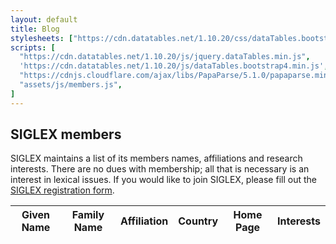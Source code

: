 ```yaml
---
layout: default
title: Blog
stylesheets: ["https://cdn.datatables.net/1.10.20/css/dataTables.bootstrap4.min.css"]
scripts: [
  "https://cdn.datatables.net/1.10.20/js/jquery.dataTables.min.js",
  'https://cdn.datatables.net/1.10.20/js/dataTables.bootstrap4.min.js',
  "https://cdnjs.cloudflare.com/ajax/libs/PapaParse/5.1.0/papaparse.min.js",
  "assets/js/members.js",
]
---
```


## SIGLEX members

SIGLEX maintains a list of its members names, affiliations and research interests.
There are no dues with membership; all that is necessary is an interest in lexical issues.
If you would like to join SIGLEX, please fill out the [SIGLEX registration form](https://docs.google.com/forms/d/e/1FAIpQLSfldnrynfsqwMu_xwI-c8nxajUUeALJd9INhEPcSb8zCD-GBQ/viewform?usp=pp_url&entry.391713052=Join+the+SIGLEX+mailing+list?&entry.391713052=Display+my+member+information+(except+email)+on+the+SIGLEX+website?).

<table id="members" class="table table-striped table-bordered" style="width:100%">
  <thead>
    <tr>
      <th>Given Name</th>
      <th>Family Name</th>
      <th>Affiliation</th>
      <th>Country</th>
      <th>Home Page</th>
      <th>Interests</th>
    </tr>
  </thead>
  <tbody>
  </tbody>
</table>
